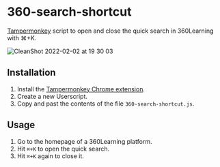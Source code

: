 # 360-search-shortcut
[Tampermonkey](https://www.tampermonkey.net/) script to open and close the quick search in 360Learning with ⌘+K.

![CleanShot 2022-02-02 at 19 30 03](https://user-images.githubusercontent.com/7119880/152215694-3654807a-b38e-4b14-876e-82d39444191c.gif)

## Installation

1. Install the [Tampermonkey Chrome extension](https://chrome.google.com/webstore/detail/tampermonkey/dhdgffkkebhmkfjojejmpbldmpobfkfo?hl=fr).
2. Create a new Userscript.
3. Copy and past the contents of the file `360-search-shortcut.js`.

## Usage

1. Go to the homepage of a 360Learning platform.
2. Hit `⌘+K` to open the quick search.
3. Hit `⌘+K` again to close it.
